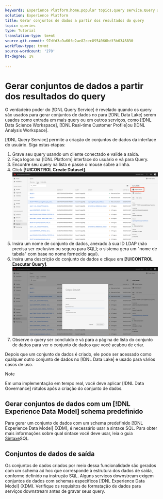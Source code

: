 ```yaml
---
keywords: Experience Platform;home;popular topics;query service;Query service;generate datasets;generate dataset;create dataset;
solution: Experience Platform
title: Gerar conjuntos de dados a partir dos resultados do query
topic: queries
type: Tutorial
translation-type: tm+mt
source-git-commit: 97dfd3a9a66fe2ae82cec8954066bdf3b6346830
workflow-type: tm+mt
source-wordcount: '270'
ht-degree: 1%

---
```



# Gerar conjuntos de dados a partir dos resultados do query

O verdadeiro poder do [!DNL Query Service] é revelado quando os query são usados para gerar conjuntos de dados no para [!DNL Data Lake] serem usados como entrada em mais query ou em outros serviços, como [!DNL Data Science Workspace], [!DNL Real-time Customer Profile]ou [!DNL Analysis Workspace].

[!DNL Query Service] permite a criação de conjuntos de dados da interface do usuário. Siga estas etapas:

1. Grave seu query usando um cliente conectado e valide a saída.
2. Faça logon na [!DNL Platform] interface do usuário e vá para Query.
3. Encontre seu query na lista e passe o mouse sobre a linha.
4. Click **[!UICONTROL Create Dataset]**. ![Imagem](../images/queries/create-datasets/click-create-dataset.png)
5. Insira um nome de conjunto de dados, anexado à sua ID LDAP (não precisa ser exclusivo ou seguro para SQL); o sistema gera um &quot;nome de tabela&quot; com base no nome fornecido aqui).
6. Insira uma descrição do conjunto de dados e clique em **[!UICONTROL Executar Query]**.![Imagem](../images/queries/create-datasets/run-query.png)
7. Observe o query ser concluído e vá para a página de lista do conjunto de dados para ver o conjunto de dados que você acabou de criar.

Depois que um conjunto de dados é criado, ele pode ser acessado como qualquer outro conjunto de dados no [!DNL Data Lake] e usado para vários casos de uso.

>[!NOTE]
>
>Em uma implementação em tempo real, você deve aplicar [!DNL Data Governance] rótulos após a criação do conjunto de dados.

## Gerar conjuntos de dados com um [!DNL Experience Data Model] schema predefinido

Para gerar um conjunto de dados com um schema predefinido [!DNL Experience Data Model] (XDM), é necessário usar a sintaxe SQL. Para obter mais informações sobre qual sintaxe você deve usar, leia o guia [Sintaxe](../sql/syntax.md#create-table-as-select)SQL.

## Conjuntos de dados de saída

Os conjuntos de dados criados por meio dessa funcionalidade são gerados com um schema ad hoc que corresponde à estrutura dos dados de saída, conforme definido na instrução SQL. Alguns serviços downstream exigem conjuntos de dados com schemas específicos [!DNL Experience Data Model] (XDM). Verifique os requisitos de formatação de dados para serviços downstream antes de gravar seus query.